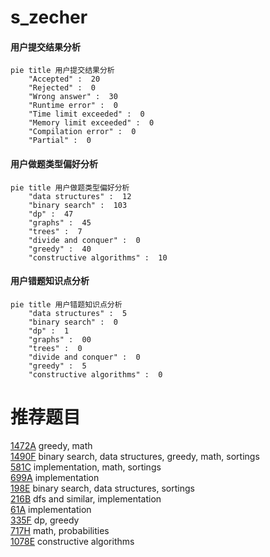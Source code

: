 # s_zecher

<!-- tabs:start -->



#### **用户提交结果分析**

```mermaid
pie title 用户提交结果分析
    "Accepted" :  20
    "Rejected" :  0
    "Wrong answer" :  30
    "Runtime error" :  0
    "Time limit exceeded" :  0
    "Memory limit exceeded" :  0
    "Compilation error" :  0
    "Partial" :  0
```

#### **用户做题类型偏好分析**

```mermaid
pie title 用户做题类型偏好分析
    "data structures" :  12
    "binary search" :  103
    "dp" :  47
    "graphs" :  45
    "trees" :  7
    "divide and conquer" :  0
    "greedy" :  40
    "constructive algorithms" :  10
```
#### **用户错题知识点分析**

```mermaid
pie title 用户错题知识点分析
    "data structures" :  5
    "binary search" :  0
    "dp" :  1
    "graphs" :  00
    "trees" :  0
    "divide and conquer" :  0
    "greedy" :  5
    "constructive algorithms" :  0
```



<!-- tabs:end -->
# 推荐题目
[1472A](https://codeforces.com/contest/1472/problem/A)		greedy,
                        math		  
[1490F](https://codeforces.com/contest/1490/problem/F)		binary search,
                        data structures,
                        greedy,
                        math,
                        sortings		  
[581C](https://codeforces.com/contest/581/problem/C)		implementation,
                        math,
                        sortings		  
[699A](https://codeforces.com/contest/699/problem/A)		implementation		  
[198E](https://codeforces.com/contest/198/problem/E)		binary search,
                        data structures,
                        sortings		  
[216B](https://codeforces.com/contest/216/problem/B)		dfs and similar,
                        implementation		  
[61A](https://codeforces.com/contest/61/problem/A)		implementation		  
[335F](https://codeforces.com/contest/335/problem/F)		dp,
                        greedy		  
[717H](https://codeforces.com/contest/717/problem/H)		math,
                        probabilities		  
[1078E](https://codeforces.com/contest/1078/problem/E)		constructive algorithms		  
